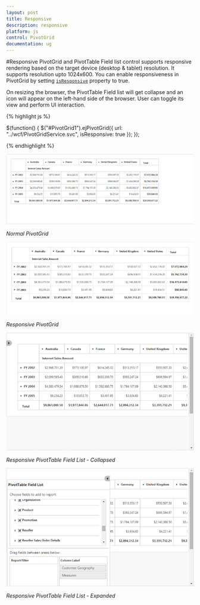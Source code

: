 ```yaml
---
layout: post
title: Responsive
description: responsive
platform: js
control: PivotGrid
documentation: ug
---
```


#Responsive
PivotGrid and PivotTable Field list control supports responsive rendering based on the target device (desktop & tablet) resolution. It supports resolution upto 1024x600. You can enable responsiveness in PivotGrid by setting [`isResponsive`](/js/api/ejpivotgrid#members:isresponsive) property to true. 

On resizing the browser, the PivotTable Field list will get collapse and an icon will appear on the left-hand side of the browser. User can toggle its view and perform UI interaction.

{% highlight js %}

$(function() {
    $("#PivotGrid1").ejPivotGrid({
        url: "../wcf/PivotGridService.svc",
        isResponsive: true
    });
});

{% endhighlight %}

![](Responsive_images/normal.png)

_Normal PivotGrid_

![](Responsive_images/responsive.png)

_Responsive PivotGrid_

![](Responsive_images/res-schema.png)

_Responsive PivotTable Field List - Collapsed_

![](Responsive_images/res-schema1.png)

_Responsive PivotTable Field List - Expanded_
